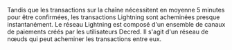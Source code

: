 Tandis que les transactions sur la chaîne nécessitent en moyenne 5 minutes pour être confirmées, les transactions Lightning sont acheminées presque instantanément. Le réseau Lightning est composé d'un ensemble de canaux de paiements créés par les utilisateurs Decred. Il s'agit d'un réseau de nœuds qui peut acheminer les transactions entre eux.
